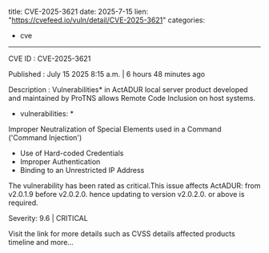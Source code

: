  
title: CVE-2025-3621
date: 2025-7-15
lien: "https://cvefeed.io/vuln/detail/CVE-2025-3621"
categories:
  - cve
---

CVE ID : CVE-2025-3621

Published :  July 15
2025
8:15 a.m. | 6 hours
48 minutes ago

Description : Vulnerabilities* in ActADUR local server product
developed and maintained by ProTNS
allows Remote Code Inclusion on host systems. 


* vulnerabilities:
  *  

Improper Neutralization of Special Elements used in a Command ('Command Injection')
  *  Use of Hard-coded Credentials
  *  Improper Authentication
  *  Binding to an Unrestricted IP Address



The vulnerability has been rated as critical.This issue affects ActADUR: from v2.0.1.9 before v2.0.2.0.
hence updating to version v2.0.2.0. or above is required.

Severity: 9.6 | CRITICAL

Visit the link for more details
such as CVSS details
affected products
timeline
and more...
